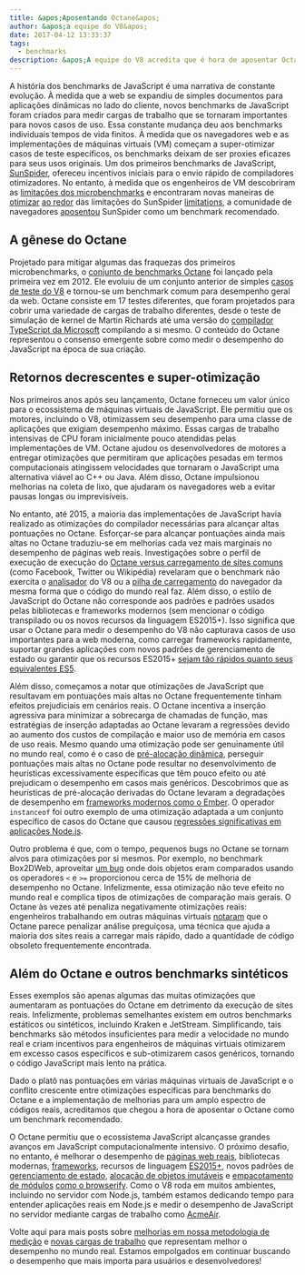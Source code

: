 ```yaml
---
title: &apos;Aposentando Octane&apos;
author: &apos;a equipe do V8&apos;
date: 2017-04-12 13:33:37
tags:
  - benchmarks
description: &apos;A equipe do V8 acredita que é hora de aposentar Octane como um benchmark recomendado.&apos;
---
```

A história dos benchmarks de JavaScript é uma narrativa de constante evolução. À medida que a web se expandiu de simples documentos para aplicações dinâmicas no lado do cliente, novos benchmarks de JavaScript foram criados para medir cargas de trabalho que se tornaram importantes para novos casos de uso. Essa constante mudança deu aos benchmarks individuais tempos de vida finitos. À medida que os navegadores web e as implementações de máquinas virtuais (VM) começam a super-otimizar casos de teste específicos, os benchmarks deixam de ser proxies eficazes para seus usos originais. Um dos primeiros benchmarks de JavaScript, [SunSpider](https://webkit.org/perf/sunspider/sunspider.html), ofereceu incentivos iniciais para o envio rápido de compiladores otimizadores. No entanto, à medida que os engenheiros de VM descobriram as [limitações dos microbenchmarks](https://blog.mozilla.org/nnethercote/2014/06/16/a-browser-benchmarking-manifesto/) e encontraram novas maneiras de [otimizar](https://benediktmeurer.de/2016/12/16/the-truth-about-traditional-javascript-benchmarks/#the-notorious-sunspider-examples) [ao redor](https://bugzilla.mozilla.org/show_bug.cgi?id=787601) das limitações do SunSpider [limitations](https://bugs.webkit.org/show_bug.cgi?id=63864), a comunidade de navegadores [aposentou](https://trac.webkit.org/changeset/187526/webkit) SunSpider como um benchmark recomendado.

<!--truncate-->
## A gênese do Octane

Projetado para mitigar algumas das fraquezas dos primeiros microbenchmarks, o [conjunto de benchmarks Octane](https://developers.google.com/octane/) foi lançado pela primeira vez em 2012. Ele evoluiu de um conjunto anterior de simples [casos de teste do V8](http://www.netchain.com/Tools/v8/) e tornou-se um benchmark comum para desempenho geral da web. Octane consiste em 17 testes diferentes, que foram projetados para cobrir uma variedade de cargas de trabalho diferentes, desde o teste de simulação de kernel de Martin Richards até uma versão do [compilador TypeScript da Microsoft](http://www.typescriptlang.org/) compilando a si mesmo. O conteúdo do Octane representou o consenso emergente sobre como medir o desempenho do JavaScript na época de sua criação.

## Retornos decrescentes e super-otimização

Nos primeiros anos após seu lançamento, Octane forneceu um valor único para o ecossistema de máquinas virtuais de JavaScript. Ele permitiu que os motores, incluindo o V8, otimizassem seu desempenho para uma classe de aplicações que exigiam desempenho máximo. Essas cargas de trabalho intensivas de CPU foram inicialmente pouco atendidas pelas implementações de VM. Octane ajudou os desenvolvedores de motores a entregar otimizações que permitiram que aplicações pesadas em termos computacionais atingissem velocidades que tornaram o JavaScript uma alternativa viável ao C++ ou Java. Além disso, Octane impulsionou melhorias na coleta de lixo, que ajudaram os navegadores web a evitar pausas longas ou imprevisíveis.

No entanto, até 2015, a maioria das implementações de JavaScript havia realizado as otimizações do compilador necessárias para alcançar altas pontuações no Octane. Esforçar-se para alcançar pontuações ainda mais altas no Octane traduziu-se em melhorias cada vez mais marginais no desempenho de páginas web reais. Investigações sobre o perfil de execução de execução do [Octane versus carregamento de sites comuns](/blog/real-world-performance) (como Facebook, Twitter ou Wikipédia) revelaram que o benchmark não exercita o [analisador](https://medium.com/dev-channel/javascript-start-up-performance-69200f43b201#.7v8b4jylg) do V8 ou a [pilha de carregamento](https://medium.com/reloading/toward-sustainable-loading-4760957ee46f#.muk9kzxmb) do navegador da mesma forma que o código do mundo real faz. Além disso, o estilo de JavaScript do Octane não corresponde aos padrões e padrões usados pelas bibliotecas e frameworks modernos (sem mencionar o código transpilado ou os novos recursos da linguagem ES2015+). Isso significa que usar o Octane para medir o desempenho do V8 não capturava casos de uso importantes para a web moderna, como carregar frameworks rapidamente, suportar grandes aplicações com novos padrões de gerenciamento de estado ou garantir que os recursos ES2015+ [sejam tão rápidos quanto seus equivalentes ES5](/blog/high-performance-es2015).

Além disso, começamos a notar que otimizações de JavaScript que resultavam em pontuações mais altas no Octane frequentemente tinham efeitos prejudiciais em cenários reais. O Octane incentiva a inserção agressiva para minimizar a sobrecarga de chamadas de função, mas estratégias de inserção adaptadas ao Octane levaram a regressões devido ao aumento dos custos de compilação e maior uso de memória em casos de uso reais. Mesmo quando uma otimização pode ser genuinamente útil no mundo real, como é o caso de [pré-alocação dinâmica](http://dl.acm.org/citation.cfm?id=2754181), perseguir pontuações mais altas no Octane pode resultar no desenvolvimento de heurísticas excessivamente específicas que têm pouco efeito ou até prejudicam o desempenho em casos mais genéricos. Descobrimos que as heurísticas de pré-alocação derivadas do Octane levaram a degradações de desempenho em [frameworks modernos como o Ember](https://bugs.chromium.org/p/v8/issues/detail?id=3665). O operador `instanceof` foi outro exemplo de uma otimização adaptada a um conjunto específico de casos do Octane que causou [regressões significativas em aplicações Node.js](https://github.com/nodejs/node/issues/9634).

Outro problema é que, com o tempo, pequenos bugs no Octane se tornam alvos para otimizações por si mesmos. Por exemplo, no benchmark Box2DWeb, aproveitar [um bug](http://crrev.com/1355113002) onde dois objetos eram comparados usando os operadores `<` e `>=` proporcionou cerca de 15% de melhoria de desempenho no Octane. Infelizmente, essa otimização não teve efeito no mundo real e complica tipos de otimizações de comparação mais gerais. O Octane às vezes até penaliza negativamente otimizações reais: engenheiros trabalhando em outras máquinas virtuais [notaram](https://bugzilla.mozilla.org/show_bug.cgi?id=1162272) que o Octane parece penalizar análise preguiçosa, uma técnica que ajuda a maioria dos sites reais a carregar mais rápido, dado a quantidade de código obsoleto frequentemente encontrada.

## Além do Octane e outros benchmarks sintéticos

Esses exemplos são apenas algumas das muitas otimizações que aumentaram as pontuações do Octane em detrimento da execução de sites reais. Infelizmente, problemas semelhantes existem em outros benchmarks estáticos ou sintéticos, incluindo Kraken e JetStream. Simplificando, tais benchmarks são métodos insuficientes para medir a velocidade no mundo real e criam incentivos para engenheiros de máquinas virtuais otimizarem em excesso casos específicos e sub-otimizarem casos genéricos, tornando o código JavaScript mais lento na prática.

Dado o platô nas pontuações em várias máquinas virtuais de JavaScript e o conflito crescente entre otimizações específicas para benchmarks do Octane e a implementação de melhorias para um amplo espectro de códigos reais, acreditamos que chegou a hora de aposentar o Octane como um benchmark recomendado.

O Octane permitiu que o ecossistema JavaScript alcançasse grandes avanços em JavaScript computacionalmente intensivo. O próximo desafio, no entanto, é melhorar o desempenho de [páginas web reais](/blog/real-world-performance), bibliotecas modernas, [frameworks](http://stateofjs.com/2016/frontend/), recursos de linguagem [ES2015+](/blog/high-performance-es2015), novos padrões de [gerenciamento de estado](http://redux.js.org/), [alocação de objetos imutáveis](https://facebook.github.io/immutable-js/) e [empacotamento de módulos](https://webpack.github.io/) [como o browserify](http://browserify.org/). Como o V8 roda em muitos ambientes, incluindo no servidor com Node.js, também estamos dedicando tempo para entender aplicações reais em Node.js e medir o desempenho de JavaScript no servidor mediante cargas de trabalho como [AcmeAir](https://github.com/acmeair/acmeair-nodejs).

Volte aqui para mais posts sobre [melhorias em nossa metodologia de medição](/blog/real-world-performance) e [novas cargas de trabalho](/blog/optimizing-v8-memory) que representam melhor o desempenho no mundo real. Estamos empolgados em continuar buscando o desempenho que mais importa para usuários e desenvolvedores!
